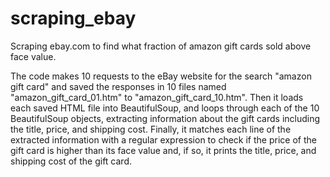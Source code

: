 # scraping_ebay
Scraping ebay.com to find what fraction of amazon gift cards sold above face value.

The code makes 10 requests to the eBay website for the search "amazon gift card" and saved the responses in 10 files named "amazon_gift_card_01.htm" to "amazon_gift_card_10.htm". Then it loads each saved HTML file into BeautifulSoup, and loops through each of the 10 BeautifulSoup objects, extracting information about the gift cards including the title, price, and shipping cost. Finally, it matches each line of the extracted information with a regular expression to check if the price of the gift card is higher than its face value and, if so, it prints the title, price, and shipping cost of the gift card.
